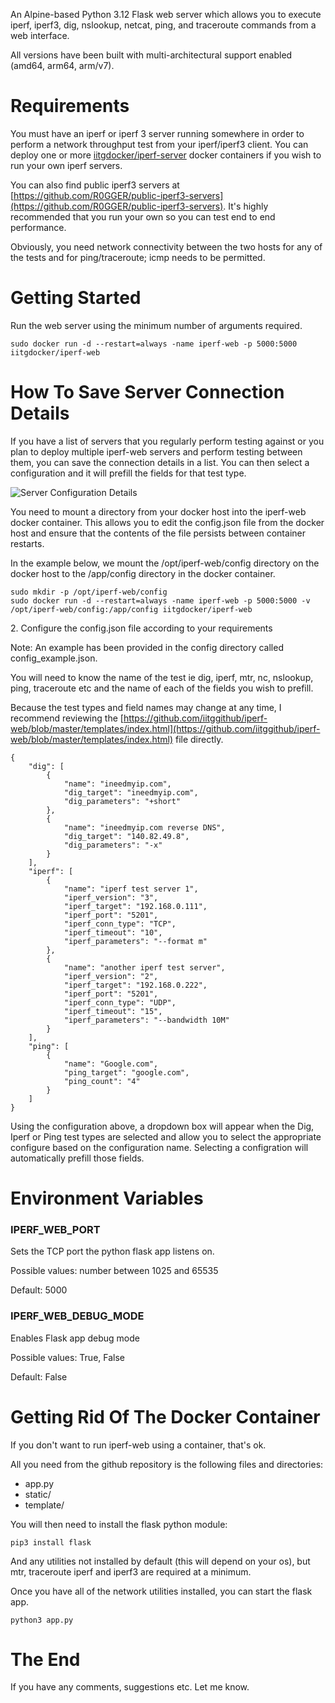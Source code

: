 An Alpine-based Python 3.12 Flask web server which allows you to execute iperf, iperf3, dig, nslookup, netcat, ping, and traceroute commands from a web interface.

All versions have been built with multi-architectural support enabled (amd64, arm64, arm/v7).

# Requirements

You must have an iperf or iperf 3 server running somewhere in order to perform a network throughput test from your iperf/iperf3 client. You can deploy one or more [iitgdocker/iperf-server](https://hub.docker.com/r/iitgdocker/iperf-server) docker containers if you wish to run your own iperf servers.

You can also find public iperf3 servers at [https://github.com/R0GGER/public-iperf3-servers](https://github.com/R0GGER/public-iperf3-servers). It's highly recommended that you run your own so you can test end to end performance.

Obviously, you need network connectivity between the two hosts for any of the tests and for ping/traceroute; icmp needs to be permitted.

# Getting Started

Run the web server using the minimum number of arguments required.

```
sudo docker run -d --restart=always -name iperf-web -p 5000:5000 iitgdocker/iperf-web
```

# How To Save Server Connection Details

If you have a list of servers that you regularly perform testing against or you plan to deploy multiple iperf-web servers and perform testing between them, you can save the connection details in a list. You can then select a configuration and it will prefill the fields for that test type.

![Server Configuration Details](https://github.com/iitggithub/iperf-web/blob/master/image.jpg?raw=true)

You need to mount a directory from your docker host into the iperf-web docker container. This allows you to edit the config.json file from the docker host and ensure that the contents of the file persists between container restarts.

In the example below, we mount the /opt/iperf-web/config directory on the docker host to the /app/config directory in the docker container.

```
sudo mkdir -p /opt/iperf-web/config
sudo docker run -d --restart=always -name iperf-web -p 5000:5000 -v /opt/iperf-web/config:/app/config iitgdocker/iperf-web
```

2\. Configure the config.json file according to your requirements

Note: An example has been provided in the config directory called config_example.json.

You will need to know the name of the test ie dig, iperf, mtr, nc, nslookup, ping, traceroute etc and the name of each of the fields you wish to prefill.

Because the test types and field names may change at any time, I recommend reviewing the [https://github.com/iitggithub/iperf-web/blob/master/templates/index.html](https://github.com/iitggithub/iperf-web/blob/master/templates/index.html) file directly.

```
{
    "dig": [
        {
            "name": "ineedmyip.com",
            "dig_target": "ineedmyip.com",
            "dig_parameters": "+short"
        },
        {
            "name": "ineedmyip.com reverse DNS",
            "dig_target": "140.82.49.8",
            "dig_parameters": "-x"
        }
    ],
    "iperf": [
        {
            "name": "iperf test server 1",
            "iperf_version": "3",
            "iperf_target": "192.168.0.111",
            "iperf_port": "5201",
            "iperf_conn_type": "TCP",
            "iperf_timeout": "10",
            "iperf_parameters": "--format m"
        },
        {
            "name": "another iperf test server",
            "iperf_version": "2",
            "iperf_target": "192.168.0.222",
            "iperf_port": "5201",
            "iperf_conn_type": "UDP",
            "iperf_timeout": "15",
            "iperf_parameters": "--bandwidth 10M"
        }
    ],
    "ping": [
        {
            "name": "Google.com",
            "ping_target": "google.com",
            "ping_count": "4"
        }
    ]
}
```

Using the configuration above, a dropdown box will appear when the Dig, Iperf or Ping test types are selected and allow you to select the appropriate configure based on the configuration name. Selecting a configration will automatically prefill those fields.

# Environment Variables

### IPERF\_WEB\_PORT

Sets the TCP port the python flask app listens on.

Possible values: number between 1025 and 65535

Default: 5000

### IPERF\_WEB\_DEBUG\_MODE

Enables Flask app debug mode

Possible values: True, False

Default: False

# Getting Rid Of The Docker Container

If you don't want to run iperf-web using a container, that's ok.

All you need from the github repository is the following files and directories:

 * app.py
 * static/
 * template/

You will then need to install the flask python module:

```
pip3 install flask
```

And any utilities not installed by default (this will depend on your os), but mtr, traceroute iperf and iperf3 are required at a minimum.

Once you have all of the network utilities installed, you can start the flask app.

```
python3 app.py
```

# The End

If you have any comments, suggestions etc. Let me know.
